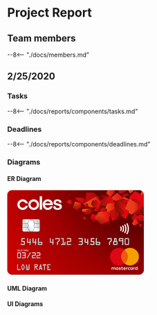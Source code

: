 # Project Report

## Team members
--8<-- "./docs/members.md"

## 2/25/2020

### Tasks
--8<-- "./docs/reports/components/tasks.md"

### Deadlines
--8<-- "./docs/reports/components/deadlines.md"

### Diagrams

#### ER Diagram
![Screenshot!](../images/fakeCard.png)

#### UML Diagram

#### UI Diagrams